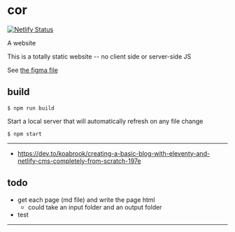 # cor

[![Netlify Status](https://api.netlify.com/api/v1/badges/e44c3b41-bf91-464a-acf2-425be7a9e6ef/deploy-status)](https://app.netlify.com/sites/corrr/deploys)

A website

This is a totally static website -- no client side or server-side JS

See [the figma file](https://www.figma.com/file/ru9jQNy1aqUQ30120coVim/Corey's-Website?node-id=1014%3A6776)


## build
```
$ npm run build
```

Start a local server that will automatically refresh on any file change
```
$ npm start
```

-----------------------------

* https://dev.to/koabrook/creating-a-basic-blog-with-eleventy-and-netlify-cms-completely-from-scratch-197e


## todo

* get each page (md file) and write the page html
    - could take an input folder and an output folder
* test

----------------------------------------------------



